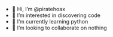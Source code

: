 - 👋 Hi, I’m @piratehoax
- 👀 I’m interested in discovering code
- 🌱 I’m currently learning python
- 💞️ I’m looking to collaborate on nothing

<!---
piratehoax/piratehoax is a ✨ special ✨ repository because its `README.md` (this file) appears on your GitHub profile.
You can click the Preview link to take a look at your changes.
--->
